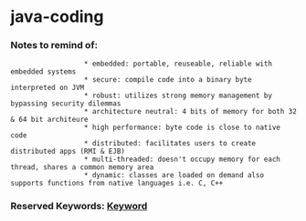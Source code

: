 # java-coding


### Notes to remind of:
                      * embedded: portable, reuseable, reliable with embedded systems
                      * secure: compile code into a binary byte interpreted on JVM
                      * robust: utilizes strong memory management by bypassing security dilemmas
                      * architecture neutral: 4 bits of memory for both 32 & 64 bit architeure
                      * high performance: byte code is close to native code
                      * distributed: facilitates users to create distributed apps (RMI & EJB)
                      * multi-threaded: doesn't occupy memory for each thread, shares a common memory area
                      * dynamic: classes are loaded on demand also supports functions from native languages i.e. C, C++
                      
                      
### Reserved Keywords: <a href="https://www.computerhope.com/jargon/j/java_reserved_words.htm#:~:text=Java%20reserved%20words%20are%20keywords,an%20error%20or%20unexpected%20result."  target="_blank">Keyword</a>
 
 



                      
                       
